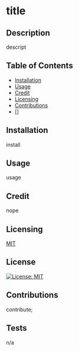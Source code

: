 
  # title
  ## Description
  descript
  ## Table of Contents
  * [Installation](#installation)
  * [Usage](#usage)
  * [Credit](#credit)
  * [Licensing](#licensing)
  * [Contributions](#contributions)
  * []
  ## Installation
  install
  ## Usage
  usage
  ## Credit
  nope
  ## Licensing
  [MIT](https://opensource.org/licenses/MIT)
  ## License
  [![License: MIT](https://img.shields.io/badge/License-MIT-yellow.svg)](https://opensource.org/licenses/MIT)
  ## Contributions
  contribute;
  ## Tests
  n/a